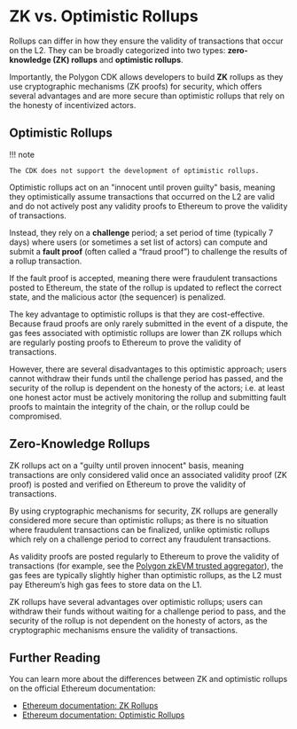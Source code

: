 # ZK vs. Optimistic Rollups

Rollups can differ in how they ensure the validity of transactions that occur on the L2. They can be broadly categorized into two types: **zero-knowledge (ZK) rollups** and **optimistic rollups**.

Importantly, the Polygon CDK allows developers to build **ZK** rollups as they use cryptographic mechanisms (ZK proofs) for security, which offers several advantages and are more secure than optimistic rollups that rely on the honesty of incentivized actors.

## Optimistic Rollups

!!! note

    The CDK does not support the development of optimistic rollups.

Optimistic rollups act on an "innocent until proven guilty" basis, meaning they optimistically assume transactions that occurred on the L2 are valid and do not actively post any validity proofs to Ethereum to prove the validity of transactions.

Instead, they rely on a **challenge** period; a set period of time (typically 7 days) where users (or sometimes a set list of actors) can compute and submit a **fault proof** (often called a &ldquo;fraud proof&rdquo;) to challenge the results of a rollup transaction.

If the fault proof is accepted, meaning there were fraudulent transactions posted to Ethereum, the state of the rollup is updated to reflect the correct state, and the malicious actor (the sequencer) is penalized.

The key advantage to optimistic rollups is that they are cost-effective. Because fraud proofs are only rarely submitted in the event of a dispute, the gas fees associated with optimistic rollups are lower than ZK rollups which are regularly posting proofs to Ethereum to prove the validity of transactions.

However, there are several disadvantages to this optimistic approach; users cannot withdraw their funds until the challenge period has passed, and the security of the rollup is dependent on the honesty of the actors; i.e. at least one honest actor must be actively monitoring the rollup and submitting fault proofs to maintain the integrity of the chain, or the rollup could be compromised.

## Zero-Knowledge Rollups

ZK rollups act on a "guilty until proven innocent" basis, meaning transactions are only considered valid once an associated validity proof (ZK proof) is posted and verified on Ethereum to prove the validity of transactions.

By using cryptographic mechanisms for security, ZK rollups are generally considered more secure than optimistic rollups; as there is no situation where fraudulent transactions can be finalized, unlike optimistic rollups which rely on a challenge period to correct any fraudulent transactions.

As validity proofs are posted regularly to Ethereum to prove the validity of transactions (for example, see the [Polygon zkEVM trusted aggregator](https://etherscan.io/address/0x6329Fe417621925C81c16F9F9a18c203C21Af7ab)), the gas fees are typically slightly higher than optimistic rollups, as the L2 must pay Ethereum&rsquo;s high gas fees to store data on the L1.

ZK rollups have several advantages over optimistic rollups; users can withdraw their funds without waiting for a challenge period to pass, and the security of the rollup is not dependent on the honesty of actors, as the cryptographic mechanisms ensure the validity of transactions.

## Further Reading

You can learn more about the differences between ZK and optimistic rollups on the official Ethereum documentation:

- [Ethereum documentation: ZK Rollups](https://ethereum.org/en/developers/docs/scaling/zk-rollups/)
- [Ethereum documentation: Optimistic Rollups](https://ethereum.org/en/developers/docs/scaling/optimistic-rollups/)
